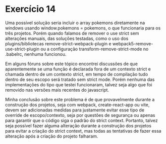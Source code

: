 # Exercício 14

Uma possível solução seria incluir o array pokemons diretamente na windows usando window.pokemons = pokemons, o que funcionaria para os três projetos. Porém quando falamos de remover o use strict sem alterações manuais, das soluções testadas, como o uso dos plugins/bibliotecas remove-strict-webpack-plugin e webpack5-remove-use-strict-plugin ou a configuração transform-remove-strict-mode no .babelrc, nenhuma funcionou.

Em alguns fóruns sobre este tópico encontrei discussões de que aparentemente se uma função é declarada fora de um contexto strict e chamada dentro de um contexto strict, em tempo de compilação tudo dentro de seu escopo será tratado sem strict mode. Porém nenhuma das implementações do tipo que testei funcionaram, talvez seja algo que foi removido nas versões mais recentes do javascript.

Minha conclusão sobre este problema é de que provavelmente durante a construção dos projetos, seja com webpack, create-react-app ou vite, devem ser adicionadas medidas para justamente evitar esse tipo de override de escopo/contexto, seja por questões de segurança ou apenas para garantir que o código siga o padrão do strict context. Portanto, talvez seja possível fazer alguma alteração durante a construção dos projetos para evitar a criação do strict context, mas todas as tentativas de fazer essa alteração após a criação do projeto falharam.